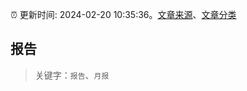:alarm_clock: 更新时间: 2024-02-20 10:35:36。[文章来源](/README.md)、[文章分类](/TAGS.md)

## 报告


> 关键字：`报告`、`月报`



